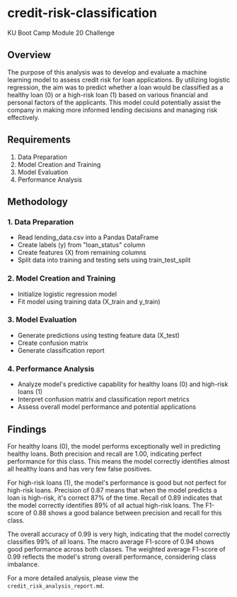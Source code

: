 # credit-risk-classification
KU Boot Camp Module 20 Challenge

## Overview

The purpose of this analysis was to develop and evaluate a machine learning model to assess credit risk for loan applications. By utilizing logistic regression, the aim was to predict whether a loan would be classified as a healthy loan (0) or a high-risk loan (1) based on various financial and personal factors of the applicants. This model could potentially assist the company in making more informed lending decisions and managing risk effectively.

## Requirements

1. Data Preparation
2. Model Creation and Training
3. Model Evaluation
4. Performance Analysis

## Methodology

### 1. Data Preparation
- Read lending_data.csv into a Pandas DataFrame
- Create labels (y) from "loan_status" column
- Create features (X) from remaining columns
- Split data into training and testing sets using train_test_split

### 2. Model Creation and Training
- Initialize logistic regression model
- Fit model using training data (X_train and y_train)

### 3. Model Evaluation
- Generate predictions using testing feature data (X_test)
- Create confusion matrix
- Generate classification report

### 4. Performance Analysis
- Analyze model's predictive capability for healthy loans (0) and high-risk loans (1)
- Interpret confusion matrix and classification report metrics
- Assess overall model performance and potential applications

## Findings

For healthy loans (0), the model performs exceptionally well in predicting healthy loans. Both precision and recall are 1.00, indicating perfect performance for this class. This means the model correctly identifies almost all healthy loans and has very few false positives.

For high-risk loans (1), the model's performance is good but not perfect for high-risk loans. Precision of 0.87 means that when the model predicts a loan is high-risk, it's correct 87% of the time. Recall of 0.89 indicates that the model correctly identifies 89% of all actual high-risk loans. The F1-score of 0.88 shows a good balance between precision and recall for this class.

The overall accuracy of 0.99 is very high, indicating that the model correctly classifies 99% of all loans. The macro average F1-score of 0.94 shows good performance across both classes. The weighted average F1-score of 0.99 reflects the model's strong overall performance, considering class imbalance.

For a more detailed analysis, please view the `credit_risk_analysis_report.md`.


